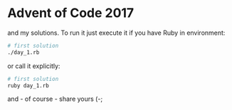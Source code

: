 # Advent of Code 2017

and my solutions. To run it just execute it if you have Ruby in environment:

```bash
# first solution
./day_1.rb
```

or call it explicitly:

```bash
# first solution
ruby day_1.rb
```

and - of course - share yours (-;
